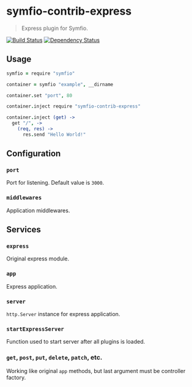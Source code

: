 # symfio-contrib-express

> Express plugin for Symfio.

[![Build Status](https://travis-ci.org/symfio/symfio-contrib-express.png?branch=master)](https://travis-ci.org/symfio/symfio-contrib-express) [![Dependency Status](https://gemnasium.com/symfio/symfio-contrib-express.png)](https://gemnasium.com/symfio/symfio-contrib-express)

## Usage

```coffee
symfio = require "symfio"

container = symfio "example", __dirname

container.set "port", 80

container.inject require "symfio-contrib-express"

container.inject (get) ->
  get "/", ->
    (req, res) ->
      res.send "Hello World!"
```

## Configuration

### `port`

Port for listening. Default value is `3000`.

### `middlewares`

Application middlewares.

## Services

### `express`

Original express module.

### `app`

Express application.

### `server`

`http.Server` instance for express application.

### `startExpressServer`

Function used to start server after all plugins is loaded.

### `get`, `post`, `put`, `delete`, `patch`, etc.

Working like original `app` methods, but last argument must be controller
factory.
